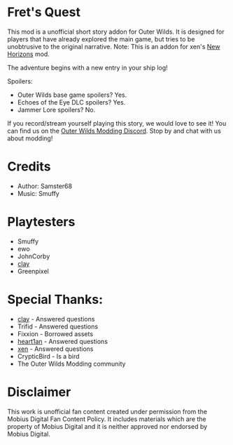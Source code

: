 # Fret's Quest
This mod is a unofficial short story addon for Outer Wilds. It is designed for players that have already explored the main game, but tries to be unobtrusive to the original narrative.
Note: This is an addon for xen's [New Horizons](https://outerwildsmods.com/mods/newhorizons/) mod.

The adventure begins with a new entry in your ship log!

Spoilers:
- Outer Wilds base game spoilers? Yes.
- Echoes of the Eye DLC spoilers? Yes.
- Jammer Lore spoilers? No.

If you record/stream yourself playing this story, we would love to see it! You can find us on the [Outer Wilds Modding Discord](https://discord.gg/MvbCbBz6Q6). Stop by and chat with us about modding!

# Credits
- Author: Samster68
- Music: Smuffy

# Playtesters
- Smuffy
- ewo
- JohnCorby
- [clay](https://github.com/FreezeDriedMangos)
- Greenpixel

# Special Thanks:
- [clay](https://github.com/FreezeDriedMangos) - Answered questions
- Trifid - Answered questions
- Fixxion - Borrowed assets
- [heart1an](https://github.com/hearth1an) - Answered questions
- [xen](https://github.com/xen-42) - Answered questions
- CrypticBird - Is a bird
- The Outer Wilds Modding community

# Disclaimer
This work is unofficial fan content created under permission from the Mobius Digital Fan Content Policy.
It includes materials which are the property of Mobius Digital and it is neither approved nor endorsed by Mobius Digital.